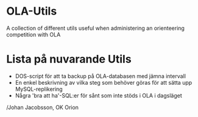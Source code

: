 # OLA-Utils
A collection of different utils useful when administering an orienteering competition with OLA

# Lista på nuvarande Utils
* DOS-script för att ta backup på OLA-databasen med jämna intervall
* En enkel beskrivning av vilka steg som behöver göras för att sätta upp MySQL-replikering
* Några 'bra att ha'-SQL:er för sånt som inte stöds i OLA i dagsläget

 /Johan Jacobsson, OK Orion
